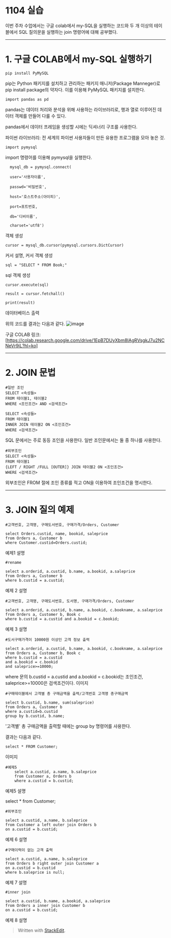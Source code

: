 # 1104 실습

이번 주차 수업에서는 구글 colab에서 my-SQL을 실행하는  코드와 두 개 이상의 테이블에서 SQL 질의문을 실행하는 join 명령어에 대해 공부했다.

---
# 1. 구글 COLAB에서 my-SQL 실행하기

 

    pip install PyMySQL
    
 pip는 Python 패키지를 설치하고 관리하는 패키지 매니저(Package Manneger)로 pip install package의 약자다. 이를 이용해 PyMySQL 패키지를 설치한다.
  

    import pandas as pd
    
pandas는 데이터 처리와 분석을 위해 사용하는 라이브러리로, 행과 열로 이루어진 데이터 객체를 만들어 다룰 수 있다.

pandas에서 데이터 프레임을 생성할 시에는 딕셔너리 구조를 사용한다. 

파이썬 라이브러리: 전 세계의 파이썬 사용자들이 만든 유용한 프로그램을 모아 놓은 것.

    import pymysql
    
import 명령어를 이용해 pymysql을 실행한다.
  

      mysql_db = pymysql.connect(
        
      user='사용자이름',
        
      passwd='비밀번호',
        
      host='호스트주소(아이피)',
        
      port=포트번호,
        
      db='디비이름',
        
      charset='utf8')

객체 생성

    cursor = mysql_db.cursor(pymysql.cursors.DictCursor)

커서 설명, 커서 객체 생성


    sql = "SELECT * FROM Book;"

sql 객체 생성


    cursor.execute(sql)
    
    result = cursor.fetchall()
    
    print(result)
   
   데이터베이스 출력

위의 코드를 결과는 다음과 같다.
![image](https://user-images.githubusercontent.com/114793024/200758924-02a3740e-800e-4ec1-ade1-587e72fb526d.png)

구글 COLAB 링크: 
[https://colab.research.google.com/drive/1EpB7DUyXbm8IAgRVsgkJ7u2NCNeVr9iL?hl=ko] 

---

# 2. JOIN 문법


    #일반 조인 
    SELECT <속성들>                    
    FROM 테이블1, 테이블2                            
    WHERE <조인조건> AND <검색조건>
    
    SELECT <속성들>                    
    FROM 테이블1
    INNER JOIN 테이블2 ON <조인조건>
    WHERE <검색조건>
    
SQL 문에서는 주로 동등 조인을 사용한다. 일반 조인문에서는 둘 중 하나를 사용한다. 


    #외부조인
    SELECT <속성들> 
    FROM 테이블1 
    {LEFT / RIGHT /FULL [OUTER]} JOIN 테이블2 ON <조인조건> 
    WHERE <검색조건> 

외부조인은 FROM 절에 조인 종류를 적고 ON을 이용하여 조인조건을 명시한다. 

---
# 3. JOIN 질의 예제

    #고객번호, 고객명, 구매도서번호, 구매가격/Orders, Customer
    
    select Orders.custid, name, bookid, saleprice 
    from Orders a, Customer b
    where Customer.custid=Orders.custid;

예제1 설명

    #rename
    
    select a.orderid, a.custid, b.name, a.bookid, a.saleprice 
    from Orders a, Customer b
    where b.custid = a.custid;

 예제 2 설명

    #고객번호, 고객명, 구매도서번호, 도서명, 구매가격/Orders, Customer
    
    select a.orderid, a.custid, b.name, a.bookid, c.bookname, a.saleprice 
    from Orders a, Customer b, Book c
    where b.custid = a.custid and a.bookid = c.bookid;

예제 3 설명

    #도서구매가격이 10000원 이상인 고객 정보 출력
    
    select a.orderid, a.custid, b.name, a.bookid, c.bookname, a.saleprice 
    from Orders a, Customer b, Book c
    where b.custid = a.custid 
    and a.bookid = c.bookid
    and saleprice>=10000;
  
 where 문의  b.custid = a.custid  and a.bookid = c.bookid는 조인조건,  saleprice>=10000은  검색조건이다.
이미지

    #구매테이블에서 고객별 총 구매금액을 출력/고객번호 고객명 총구매금액
    
    select b.custid, b.name, sum(saleprice)
    from Orders a, Customer b
    where a.custid=b.custid
    group by b.custid, b.name;
    
'고객별'  총 구매금액을 출력할 때에는 group by 명령어를 사용한다.

결과는 다음과 같다.

    select * FROM Customer;
이미지
    

    #예제5
        select a.custid, a.name, b.saleprice
        from Customer a, Orders b
        where a.custid = b.custid;



예제5 설명

select * from Customer;




    #외부조인 
    
    select a.custid, a.name, b.saleprice
    from Customer a left outer join Orders b
    on a.custid = b.custid;



예제 6 설명



    #구매이력이 없는 고객 출력 
    
    select a.custid, a.name, b.saleprice
    from Orders b right outer join Customer a
    on a.custid = b.custid
    where b.saleprice is null;



예제 7 설명



    #inner join
    
    select a.custid, b.name, a.bookid, a.saleprice
    from Orders a inner join Customer b
    on a.custid = b.custid;


예제 8 설명



> Written with [StackEdit](https://stackedit.io/).











<!--stackedit_data:
eyJoaXN0b3J5IjpbLTIxMzcxMTIxNTgsLTU0MTE1NjkzMiwxNT
IyMTc2MDgwLC01NzE4MTQ2MTQsLTE0NTAwNDUwMTAsMjEzMDcy
NDI4NCwxNTU0NDk4MDI4LDIwMTY0OTg5MzUsNzgzNzc1ODc3LD
YxMDU5MDIzMywxMTc5NjEwOTE3LDk2MzMyNjY3NiwtMTUyNDAz
MjY2Nl19
-->